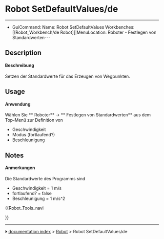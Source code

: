 # Robot SetDefaultValues/de
---
- GuiCommand:   Name: Robot SetDefaultValues   Workbenches: [[Robot_Workbench/de   Robot]]|MenuLocation: Roboter - Festlegen von Standardwerten---


</div>

## Description


<div class="mw-translate-fuzzy">

#### Beschreibung

Setzen der Standardwerte für das Erzeugen von Wegpunkten.


</div>

## Usage


<div class="mw-translate-fuzzy">

#### Anwendung

Wählen Sie ** Roboter** → ** Festlegen von Standardwerten** aus dem Top-Menü zur Definition von

-   Geschwindigkeit
-   Modus (fortlaufend?)
-   Beschleunigung


</div>

## Notes


<div class="mw-translate-fuzzy">

#### Anmerkungen

Die Standardwerte des Programms sind

-   Geschwindigkeit = 1 m/s
-   fortlaufend? = false
-   Beschleunigung = 1 m/s\^2


</div>





{{Robot_Tools_navi

}}



---
⏵ [documentation index](../README.md) > [Robot](Robot_Workbench.md) > Robot SetDefaultValues/de
